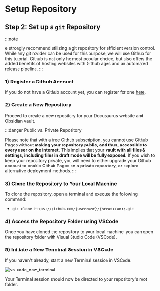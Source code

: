 # Setup Repository

## Step 2: Set up a `git` Repository

:::note

e strongly recommend utilizing a git repository for efficient version control. While any git 
rovider can be used for this purpose, we will use Github for this tutorial. Github is not only 
he most popular choice, but also offers the added benefits of hosting websites with Github 
ages and an automated release pipeline.
:::

### 1) Register a Github Account

If you do not have a Github account yet, you can register for one [here](https://github.com/join).

### 2) Create a New Repository

Proceed to create a new repository for your Docusaurus website and Obsidian vault.


:::danger Public vs. Private Repository

Please note that with a free Github subscription, you cannot use Github Pages without **making your repository public, and thus, accessible to every user on the internet.** This implies that your **vault with all files & settings, including files in draft mode will be fully exposed.** If you wish to keep your repository private, you will need to either upgrade your Github account to enable Github Pages on a private repository, or explore alternative deployment methods.
:::

### 3) Clone the Repository to Your Local Machine

To clone the repository, open a terminal and execute the following command: 
- `git clone https://github.com/{USERNAME}/{REPOSITORY}.git`

### 4) Access the Repository Folder using VSCode

Once you have cloned the repository to your local machine, you can open the repository folder with Visual Studio Code (VSCode).

### 5) Initiate a New Terminal Session in VSCode

If you haven't already, start a new Terminal session in VSCode.

![vs-code_new_terminal](//assets/vs-code_new_terminal_400.webp)

Your Terminal session should now be directed to your repository's root folder.
